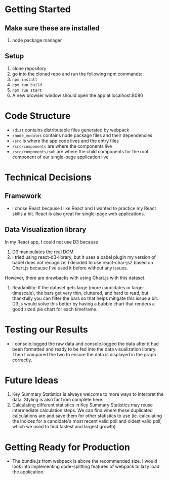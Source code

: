# Getting Started

## Make sure these are installed
1. node package manager

## Setup
1. clone repository
2. go into the cloned repo and run the following npm commands:
3. ```npm install```
4. ```npm run build```
5. ```npm run start```
6. A new browser window should open the app at localhost:8080

# Code Structure
- `/dist` contains distributable files generated by webpack
- `/node_modules` contains node package files and their dependencies
- `/src` is where the app code lives and the entry files
- `/src/components` are where the components live
- `/src/components/sub` are where the child components for the root component of our single-page application live

# Technical Decisions

## Framework
- I chose React because I like React and I wanted to practice my React skills a bit. React is also great for single-page web applications.

## Data Visualization library
In my React app, I could not use D3 because
1. D3 manipulates the real DOM
2. I tried using react-d3-library, but it uses a babel plugin my version of babel does not recognize.
I decided to use react-char-js2 based on Chart.js because I've used it before without any issues.

However, there are drawbacks with using Chart.js with this dataset.
1. Readability: If the dataset gets large (more candidates or larger timescale), the bars get very thin, cluttered, and hard to read, but thankfully you can filter the bars so that helps mitigate this issue a bit.
  D3.js would solve this better by having a bubble chart that renders a good sized pie chart for each timeframe.


# Testing our Results
- I console.logged the raw data and console.logged the data after it had been formatted and ready to be fed into the data visualization library. Then I compared the two to ensure the data is displayed in the graph correctly.

# Future Ideas
1. Key Summary Statistics is always welcome to more ways to interpret the data. Styling is also far from complete here.
2. Calculating different statistics in Key Summary Statistics may reuse intermediate calculation steps. We can find where these duplicated calculations are and save them for other statistics to use (ie. calculating the indices for a candidate's most recent valid poll and oldest valid poll, which we used to find fastest and largest growth)

# Getting Ready for Production
- The bundle.js from webpack is above the recommended size. I would look into implementing code-splitting features of webpack to lazy load the application.
